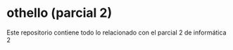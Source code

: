 # othello (parcial 2)
Este repositorio contiene todo lo relacionado con el parcial 2 de informática 2 
